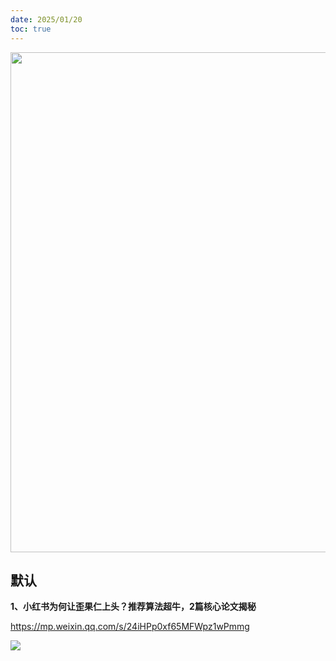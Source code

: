 ```yaml
---
date: 2025/01/20
toc: true
---
```


<img src="https://mmbiz.qpic.cn/sz_mmbiz_jpg/UicQ7HgWiaUb1sM5gM2iaVFDeKsVFp84OTIfdEv6ALYHPRpkvUg3MGJ43JC98lovKPY9ibonI1CDNzY6G3kluCflYw/0?wx_fmt=jpeg" width="800" />

## 默认
**1、小红书为何让歪果仁上头？推荐算法超牛，2篇核心论文揭秘**

<https://mp.weixin.qq.com/s/24iHPp0xf65MFWpz1wPmmg>

![](https://mmbiz.qpic.cn/sz_mmbiz_jpg/UicQ7HgWiaUb1sM5gM2iaVFDeKsVFp84OTIfdEv6ALYHPRpkvUg3MGJ43JC98lovKPY9ibonI1CDNzY6G3kluCflYw/0?wx_fmt=jpeg)

